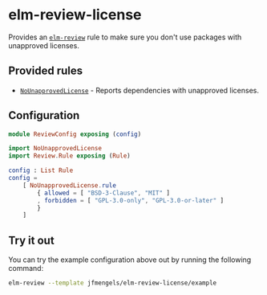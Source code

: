 # elm-review-license

Provides an [`elm-review`](https://package.elm-lang.org/packages/jfmengels/elm-review/latest/) rule to make sure you don't use packages with unapproved licenses.


## Provided rules

- [`NoUnapprovedLicense`](https://package.elm-lang.org/packages/jfmengels/elm-review-license/1.0.0/NoUnapprovedLicense) - Reports dependencies with unapproved licenses.


## Configuration

```elm
module ReviewConfig exposing (config)

import NoUnapprovedLicense
import Review.Rule exposing (Rule)

config : List Rule
config =
    [ NoUnapprovedLicense.rule
        { allowed = [ "BSD-3-Clause", "MIT" ]
        , forbidden = [ "GPL-3.0-only", "GPL-3.0-or-later" ]
        }
    ]
```


## Try it out

You can try the example configuration above out by running the following command:

```bash
elm-review --template jfmengels/elm-review-license/example
```
